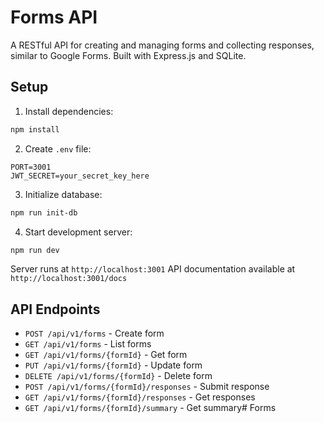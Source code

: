 # Forms API

A RESTful API for creating and managing forms and collecting responses, similar to Google Forms. Built with Express.js and SQLite.

## Setup

1. Install dependencies:
```bash
npm install
```

2. Create `.env` file:
```env
PORT=3001
JWT_SECRET=your_secret_key_here
```

3. Initialize database:
```bash
npm run init-db
```

4. Start development server:
```bash
npm run dev
```

Server runs at `http://localhost:3001`
API documentation available at `http://localhost:3001/docs`

## API Endpoints

- `POST /api/v1/forms` - Create form
- `GET /api/v1/forms` - List forms
- `GET /api/v1/forms/{formId}` - Get form
- `PUT /api/v1/forms/{formId}` - Update form
- `DELETE /api/v1/forms/{formId}` - Delete form
- `POST /api/v1/forms/{formId}/responses` - Submit response
- `GET /api/v1/forms/{formId}/responses` - Get responses
- `GET /api/v1/forms/{formId}/summary` - Get summary# Forms